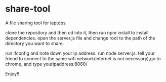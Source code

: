 # share-tool
A file sharing tool for laptops.

clone the repository and then cd into it, then run npm install to install dependencies.
open the server.js file and change root to the path of the directory you want to share.

run ifconfig and note down your ip address.
run node server.js.
tell your friend to connect to the same wifi network(internet is not necessary),go to chrome, and type youripaddress:8080/

Enjoy!!
